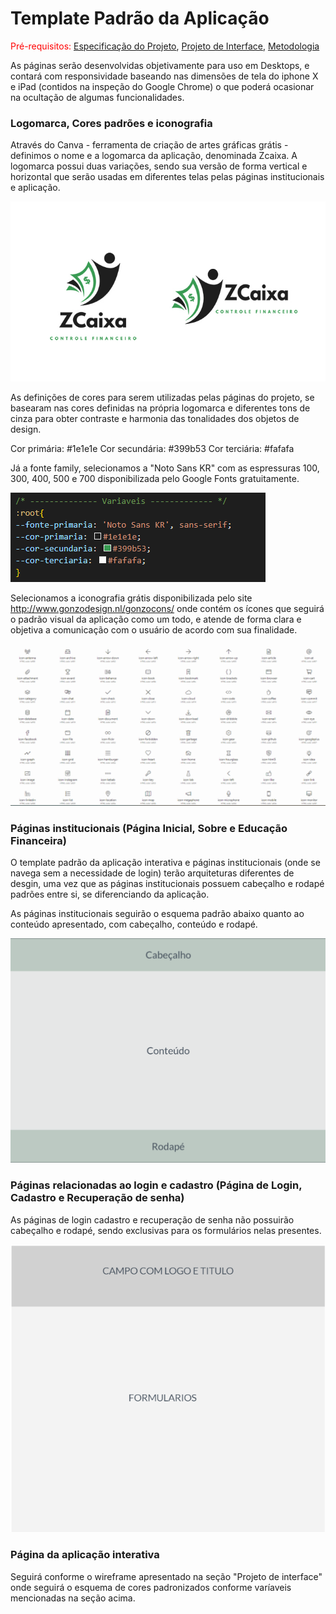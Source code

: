 # Template Padrão da Aplicação

<span style="color:red">Pré-requisitos: <a href="2-Especificação do Projeto.md"> Especificação do Projeto</a></span>, <a href="3-Projeto de Interface.md"> Projeto de Interface</a>, <a href="4-Metodologia.md"> Metodologia</a>

As páginas serão desenvolvidas objetivamente para uso em Desktops, e contará com responsividade baseando nas dimensões de tela do iphone X e iPad (contidos na inspeção do Google Chrome) o que poderá ocasionar na ocultação de algumas funcionalidades.

### Logomarca, Cores padrões e iconografia

Através do Canva - ferramenta de criação de artes gráficas grátis - definimos o nome e a logomarca da aplicação, denominada Zcaixa. A logomarca possui duas variações, sendo sua versão de forma vertical e horizontal que serão usadas em diferentes telas pelas páginas institucionais e aplicação.

![Logomarca Zcaixa](img/variacoes.jpg)

As definições de cores para serem utilizadas pelas páginas do projeto, se basearam nas cores definidas na própria logomarca e diferentes tons de cinza para obter contraste e harmonia das tonalidades dos objetos de design. 

Cor primária: #1e1e1e
Cor secundária: #399b53
Cor terciária: #fafafa


Já a fonte family, selecionamos a "Noto Sans KR" com as espressuras 100, 300, 400, 500 e 700 disponibilizada pelo Google Fonts gratuitamente. 

![Variaveis de cores e fonte](img/variaveis-css.png)


Selecionamos a iconografia grátis disponibilizada pelo site http://www.gonzodesign.nl/gonzocons/ onde contém os ícones que seguirá o padrão visual da aplicação como um todo, e atende de forma clara e objetiva a comunicação com o usuário de acordo com sua finalidade.

![Iconografia](img/iconografia.png)

### Páginas institucionais (Página Inicial, Sobre e Educação Financeira)

O template padrão da aplicação interativa e páginas institucionais (onde se navega sem a necessidade de login) terão arquiteturas diferentes de desgin, uma vez que as páginas institucionais possuem cabeçalho e rodapé padrões entre si, se diferenciando da aplicação. 

As páginas institucionais seguirão o esquema padrão abaixo quanto ao conteúdo apresentado, com cabeçalho, conteúdo e rodapé.

![Template de paginas institucionais](img/template.png)

### Páginas relacionadas ao login e cadastro (Página de Login, Cadastro e Recuperação de senha)

As páginas de login cadastro e recuperação de senha não possuirão cabeçalho e rodapé, sendo exclusivas para os formulários nelas presentes.

![Template de paginas institucionais](img/template-logins.png)

### Página da aplicação interativa

Seguirá conforme o wireframe apresentado na seção "Projeto de interface" onde seguirá o esquema de cores padronizados conforme varíaveis mencionadas na seção acima.


